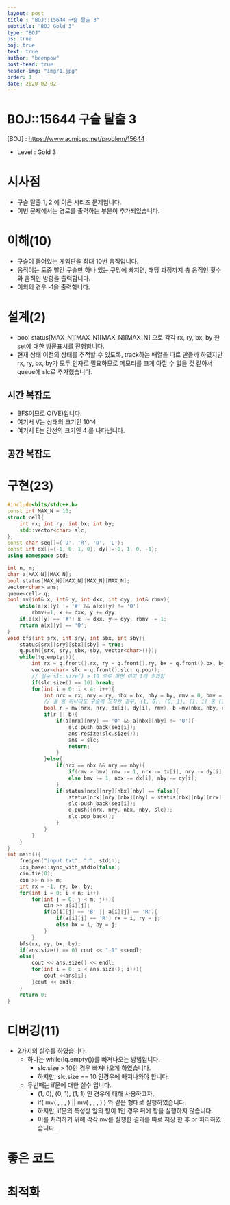 ```yaml
---
layout: post
title : "BOJ::15644 구슬 탈출 3"
subtitle: "BOJ Gold 3"
type: "BOJ"
ps: true
boj: true
text: true
author: "beenpow"
post-head: true
header-img: "img/1.jpg"
order: 1
date: 2020-02-02
---
```


# BOJ::15644 구슬 탈출 3
[BOJ] : <https://www.acmicpc.net/problem/15644>
- Level : Gold 3

# 시사점
- 구슬 탈출 1, 2 에 이은 시리즈 문제입니다.
- 이번 문제에서는 경로를 출력하는 부분이 추가되었습니다.

# 이해(10)
- 구슬이 들어있는 게임판을 최대 10번 움직입니다.
- 움직이는 도중 빨간 구슬만 하나 있는 구멍에 빠지면, 해당 과정까지 총 움직인 횟수와 움직인 방향을
  출력합니다.
- 이외의 경우 -1을 출력합니다.

# 설계(2)
- bool status[MAX_N][MAX_N][MAX_N][MAX_N] 으로 각각 rx, ry, bx, by 한 set에 대한 방문표시를
  진행합니다.
- 현재 상태 이전의 상태를 추적할 수 있도록, track하는 배열을 따로 만들까 하였지만 rx, ry, bx, by가
  모두 인자로 필요하므로 메모리를 크게 아낄 수 없을 것 같아서 queue에 slc로 추가했습니다.

## 시간 복잡도
- BFS이므로 O(VE)입니다.
- 여기서 V는 상태의 크기인 10^4
- 여기서 E는 간선의 크기인 4 를 나타냅니다.

## 공간 복잡도

# 구현(23)

```cpp
#include<bits/stdc++.h>
const int MAX_N = 10;
struct cell{
    int rx; int ry; int bx; int by;
    std::vector<char> slc;
};
const char seq[]={'U', 'R', 'D', 'L'};
const int dx[]={-1, 0, 1, 0}, dy[]={0, 1, 0, -1};
using namespace std;

int n, m;
char a[MAX_N][MAX_N];
bool status[MAX_N][MAX_N][MAX_N][MAX_N];
vector<char> ans;
queue<cell> q;
bool mv(int& x, int& y, int dxx, int dyy, int& rbmv){
    while(a[x][y] != '#' && a[x][y] != 'O')
        rbmv+=1, x += dxx, y += dyy;
    if(a[x][y] == '#') x -= dxx, y-= dyy, rbmv -= 1;
    return a[x][y] == 'O';
}
void bfs(int srx, int sry, int sbx, int sby){
    status[srx][sry][sbx][sby] = true;
    q.push({srx, sry, sbx, sby, vector<char>()});
    while(!q.empty()){
        int rx = q.front().rx, ry = q.front().ry, bx = q.front().bx, by = q.front().by;
        vector<char> slc = q.front().slc; q.pop();
        // 실수 slc.size() > 10 으로 하면 이미 1개 초과임
        if(slc.size() == 10) break;
        for(int i = 0; i < 4; i++){
            int nrx = rx, nry = ry, nbx = bx, nby = by, rmv = 0, bmv = 0;
            // 둘 중 하나라도 구슬에 도착한 경우, (1, 0), (0, 1), (1, 1) 중 (1,0)인 경우만 정답
            bool r = mv(nrx, nry, dx[i], dy[i], rmv), b =mv(nbx, nby, dx[i], dy[i], bmv);
            if(r || b){
                if(a[nrx][nry] == 'O' && a[nbx][nby] != 'O'){
                    slc.push_back(seq[i]);
                    ans.resize(slc.size());
                    ans = slc;
                    return;
                }
            }else{
                if(nrx == nbx && nry == nby){
                    if(rmv > bmv) rmv -= 1, nrx -= dx[i], nry -= dy[i];
                    else bmv -= 1, nbx -= dx[i], nby -= dy[i];
                }
                if(status[nrx][nry][nbx][nby] == false){
                    status[nrx][nry][nbx][nby] = status[nbx][nby][nrx][nry] = true;
                    slc.push_back(seq[i]);
                    q.push({nrx, nry, nbx, nby, slc});
                    slc.pop_back();
                }
            }
        }
    }
}
int main(){
    freopen("input.txt", "r", stdin);
    ios_base::sync_with_stdio(false);
    cin.tie(0);
    cin >> n >> m;
    int rx = -1, ry, bx, by;
    for(int i = 0; i < n; i++)
        for(int j = 0; j < m; j++){
            cin >> a[i][j];
            if(a[i][j] == 'B' || a[i][j] == 'R'){
                if(a[i][j] == 'R') rx = i, ry = j;
                else bx = i, by = j;
            }
        }
    bfs(rx, ry, bx, by);
    if(ans.size() == 0) cout << "-1" <<endl;
    else{
        cout << ans.size() << endl;
        for(int i = 0; i < ans.size(); i++){
            cout <<ans[i];
        }cout << endl;
    }
    return 0;
}
```

# 디버깅(11)
- 2가지의 실수를 하였습니다.
  - 하나는 while(!q.empty())를 빠져나오는 방법입니다.
    - slc.size > 10인 경우 빠져나오게 하였습니다.
    - 하지만, slc.size == 10 인경우에 빠져나와야 합니다. 
  - 두번째는 if문에 대한 실수 입니다.
    - (1, 0), (0, 1), (1, 1) 인 경우에 대해 사용하고자,
    - if( mv( , , , ) || mv(  , , , ) ) 와 같은 형태로 실행하였습니다.
    - 하지만, if문의 특성상 앞의 항이 1인 경우 뒤에 항을 실행하지 않습니다.
    - 이를 처리하기 위해 각각 mv를 실행한 결과를 따로 저장 한 후 or 처리하였습니다.

# 좋은 코드

# 최적화
